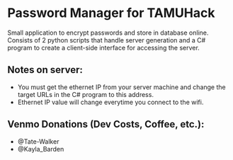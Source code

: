 # Password Manager for TAMUHack

Small application to encrypt passwords and store in database online. Consists of 2 python scripts that handle server generation and a C# program to create a client-side interface for accessing the server.

## Notes on server:
  * You must get the ethernet IP from your server machine and change the target URLs in the C# program to this address.
  * Ethernet IP value will change everytime you connect to the wifi.

## Venmo Donations (Dev Costs, Coffee, etc.):
  * @Tate-Walker
  * @Kayla_Barden

